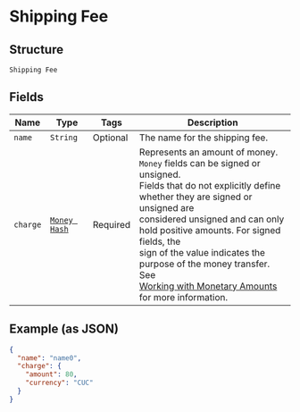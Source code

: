 
# Shipping Fee

## Structure

`Shipping Fee`

## Fields

| Name | Type | Tags | Description |
|  --- | --- | --- | --- |
| `name` | `String` | Optional | The name for the shipping fee. |
| `charge` | [`Money Hash`](../../doc/models/money.md) | Required | Represents an amount of money. `Money` fields can be signed or unsigned.<br>Fields that do not explicitly define whether they are signed or unsigned are<br>considered unsigned and can only hold positive amounts. For signed fields, the<br>sign of the value indicates the purpose of the money transfer. See<br>[Working with Monetary Amounts](https://developer.squareup.com/docs/build-basics/working-with-monetary-amounts)<br>for more information. |

## Example (as JSON)

```json
{
  "name": "name0",
  "charge": {
    "amount": 80,
    "currency": "CUC"
  }
}
```


